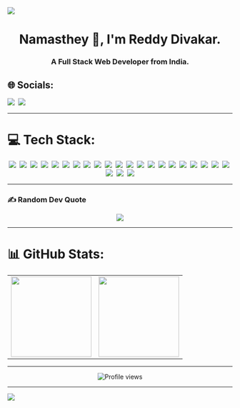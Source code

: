 ![](https://capsule-render.vercel.app/api?type=waving&height=110&width=auto&color=gradient)

<h1 align="center">Namasthey 🙏, I'm Reddy Divakar.</h1>
<h3 align="center">A Full Stack Web Developer from India.</h3>


## 🌐 Socials:
<p>
  <a href="https://linkedin.com/in/reddy-divakar-56ba20259"><img src="https://img.shields.io/badge/LinkedIn-%230077B5.svg?logo=linkedin&logoColor=white" /></a>&nbsp;
  <a href="mailto:reddydivakar4832@gmail.com"><img src="https://img.shields.io/badge/Email-D14836?logo=gmail&logoColor=white" /></a>
</p>

---

# 💻 Tech Stack:
<p align="center">
  <img src="https://img.shields.io/badge/html5-%23E34F26.svg?style=for-the-badge&logo=html5&logoColor=white"/>&nbsp;
  <img src="https://img.shields.io/badge/java-%23ED8B00.svg?style=for-the-badge&logo=openjdk&logoColor=white"/>&nbsp;
  <img src="https://img.shields.io/badge/javascript-%23323330.svg?style=for-the-badge&logo=javascript&logoColor=%23F7DF1E"/>&nbsp;
  <img src="https://img.shields.io/badge/css3-%231572B6.svg?style=for-the-badge&logo=css3&logoColor=white"/>&nbsp;
  <img src="https://img.shields.io/badge/c-%2300599C.svg?style=for-the-badge&logo=c&logoColor=white"/>&nbsp;
  <img src="https://img.shields.io/badge/c++-%2300599C.svg?style=for-the-badge&logo=c%2B%2B&logoColor=white"/>&nbsp;
  <img src="https://img.shields.io/badge/tailwindcss-%2338B2AC.svg?style=for-the-badge&logo=tailwind-css&logoColor=white"/>&nbsp;
  <img src="https://img.shields.io/badge/python-3670A0?style=for-the-badge&logo=python&logoColor=ffdd54"/>&nbsp;
  <img src="https://img.shields.io/badge/angular-%23DD0031.svg?style=for-the-badge&logo=angular&logoColor=white"/>&nbsp;
  <img src="https://img.shields.io/badge/ejs-%23B4CA65.svg?style=for-the-badge&logo=ejs&logoColor=black"/>&nbsp;
  <img src="https://img.shields.io/badge/node.js-6DA55F?style=for-the-badge&logo=node.js&logoColor=white"/>&nbsp;
  <img src="https://img.shields.io/badge/NODEMON-%23323330.svg?style=for-the-badge&logo=nodemon&logoColor=%BBDEAD"/>&nbsp;
  <img src="https://img.shields.io/badge/NPM-%23CB3837.svg?style=for-the-badge&logo=npm&logoColor=white"/>&nbsp;
  <img src="https://img.shields.io/badge/react-%2320232a.svg?style=for-the-badge&logo=react&logoColor=%2361DAFB"/>&nbsp;
  <img src="https://img.shields.io/badge/MongoDB-%234ea94b.svg?style=for-the-badge&logo=mongodb&logoColor=white"/>&nbsp;
  <img src="https://img.shields.io/badge/mysql-4479A1.svg?style=for-the-badge&logo=mysql&logoColor=white"/>&nbsp;
  <img src="https://img.shields.io/badge/postgres-%23316192.svg?style=for-the-badge&logo=postgresql&logoColor=white"/>&nbsp;
  <img src="https://img.shields.io/badge/pandas-%23150458.svg?style=for-the-badge&logo=pandas&logoColor=white"/>&nbsp;
  <img src="https://img.shields.io/badge/numpy-%23013243.svg?style=for-the-badge&logo=numpy&logoColor=white"/>&nbsp;
  <img src="https://img.shields.io/badge/plotly-%233F4F75.svg?style=for-the-badge&logo=plotly&logoColor=white"/>&nbsp;
  <img src="https://img.shields.io/badge/git-%23F05033.svg?style=for-the-badge&logo=git&logoColor=white"/>&nbsp;
  <img src="https://img.shields.io/badge/github-%23121011.svg?style=for-the-badge&logo=github&logoColor=white"/>&nbsp;
  <img src="https://img.shields.io/badge/cisco-%23049fd9.svg?style=for-the-badge&logo=cisco&logoColor=black"/>&nbsp;
  <img src="https://img.shields.io/badge/postman-FF6C37?style=for-the-badge&logo=postman&logoColor=white"/>
</p>

---

### ✍️ Random Dev Quote
<p align="center">
  <img src="https://quotes-github-readme.vercel.app/api?type=horizontal&theme=radical" />
</p>

---

# 📊 GitHub Stats:
<table align="center">
  <tr>
    <td align="center">
      <img src="https://github-readme-stats.vercel.app/api?username=Divakar0704&theme=radical&hide_border=false&include_all_commits=true&count_private=true&hide_title=true" height="180px"/>
    </td>
    <td align="center">
      <img src="https://github-readme-stats.vercel.app/api/top-langs/?username=Divakar0704&theme=radical&hide_border=false&layout=compact&hide_title=true" height="180px"/>
    </td>
  </tr>
</table>

---

<p align="center">
  <img src="https://komarev.com/ghpvc/?username=divakar0704&label=Profile%20views&color=DC5EFF&style=flat" alt="Profile views" />
</p>

---

![](https://capsule-render.vercel.app/api?type=waving&color=gradient&height=120&section=footer)
